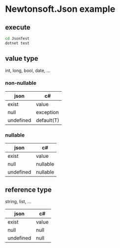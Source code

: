 # Newtonsoft.Json example

## execute

```bash
cd JsonTest
dotnet test
```

## value type

int, long, bool, date, ...

### non-nullable

json | c#
------|------
exist | value
null | exception
undefined | default(T)

### nullable

json | c#
------|------
exist | value
null | nullable
undefined | nullable

## reference type

string, list, ...

json | c#
------|------
exist | value
null | null
undefined | null
